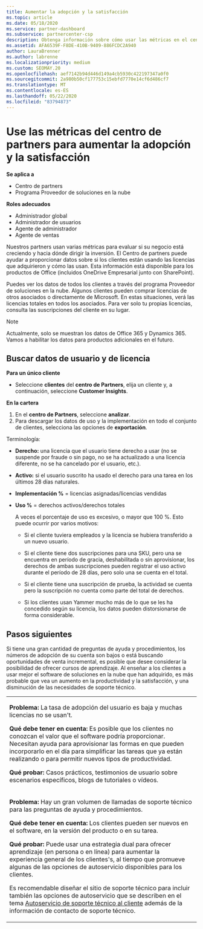 ```yaml
---
title: Aumentar la adopción y la satisfacción
ms.topic: article
ms.date: 05/18/2020
ms.service: partner-dashboard
ms.subservice: partnercenter-csp
description: Obtenga información sobre cómo usar las métricas en el centro de Partners. Las métricas pueden mostrar si su negocio está creciendo, cómo los clientes usan sus licencias y dónde centrar la inversión.
ms.assetid: AFA6539F-F8DE-410B-9409-886FCDC2A940
author: LauraBrenner
ms.author: labrenne
ms.localizationpriority: medium
ms.custom: SEOMAY.20
ms.openlocfilehash: aef7142b94d446d149a4cb5930c422197347a0f0
ms.sourcegitcommit: 2a980b50cf177753c15ebfd7770e14cf6d486cf7
ms.translationtype: MT
ms.contentlocale: es-ES
ms.lasthandoff: 05/22/2020
ms.locfileid: "83794873"
---
```

# <a name="use-metrics-in-partner-center-to-increase-adoption-and-satisfaction"></a>Use las métricas del centro de partners para aumentar la adopción y la satisfacción

**Se aplica a**

- Centro de partners
- Programa Proveedor de soluciones en la nube

**Roles adecuados**

- Administrador global
- Administrador de usuarios
- Agente de administrador
- Agente de ventas

Nuestros partners usan varias métricas para evaluar si su negocio está creciendo y hacia dónde dirigir la inversión. El Centro de partners puede ayudar a proporcionar datos sobre si los clientes están usando las licencias que adquirieron y cómo las usan. Esta información está disponible para los productos de Office (incluidos OneDrive Empresarial junto con SharePoint).

Puedes ver los datos de todos los clientes a través del programa Proveedor de soluciones en la nube. Algunos clientes pueden comprar licencias de otros asociados o directamente de Microsoft. En estas situaciones, verá las licencias totales en todos los asociados. Para ver solo tu propias licencias, consulta las suscripciones del cliente en su lugar.

> [!NOTE]  
>  Actualmente, solo se muestran los datos de Office 365 y Dynamics 365. Vamos a habilitar los datos para productos adicionales en el futuro.

## <a name="find-license-and-user-data"></a>Buscar datos de usuario y de licencia


**Para un único cliente**

- Seleccione **clientes** del **centro de Partners**, elija un cliente y, a continuación, seleccione **Customer Insights**.

**En la cartera**

1.  En el **centro de Partners**, seleccione **analizar**.
2.  Para descargar los datos de uso y la implementación en todo el conjunto de clientes, selecciona las opciones de **exportación**.

Terminología:

- **Derecho:** una licencia que el usuario tiene derecho a usar (no se suspende por fraude o sin pago, no se ha actualizado a una licencia diferente, no se ha cancelado por el usuario, etc.).

- **Activo:** si el usuario suscrito ha usado el derecho para una tarea en los últimos 28 días naturales.

- **Implementación %** = licencias asignadas/licencias vendidas

- **Uso %** = derechos activos/derechos totales

   A veces el porcentaje de uso es excesivo, o mayor que 100 %. Esto puede ocurrir por varios motivos:

   - Si el cliente tuviera empleados y la licencia se hubiera transferido a un nuevo usuario.

   - Si el cliente tiene dos suscripciones para una SKU, pero una se encuentra en período de gracia, deshabilitada o sin aprovisionar, los derechos de ambas suscripciones pueden registrar el uso activo durante el período de 28 días, pero solo una se cuenta en el total.

   - Si el cliente tiene una suscripción de prueba, la actividad se cuenta pero la suscripción no cuenta como parte del total de derechos.

   - Si los clientes usan Yammer mucho más de lo que se les ha concedido según su licencia, los datos pueden distorsionarse de forma considerable.

## <a name="next-steps"></a>Pasos siguientes

Si tiene una gran cantidad de preguntas de ayuda y procedimientos, los números de adopción de su cuenta son bajos o está buscando oportunidades de venta incremental, es posible que desee considerar la posibilidad de ofrecer cursos de aprendizaje. Al enseñar a los clientes a usar mejor el software de soluciones en la nube que han adquirido, es más probable que vea un aumento en la productividad y la satisfacción, y una disminución de las necesidades de soporte técnico.

<table>
<colgroup>
<col width="100%" />
</colgroup>
<tbody>
<tr class="odd">
<td><p><strong>Problema:</strong> La tasa de adopción del usuario es baja y muchas licencias no se usan&#39;t.</p>
<p><strong>Qué debe tener en cuenta:</strong> Es posible que los clientes no conozcan el valor que el software podría proporcionar. Necesitan ayuda para aprovisionar las formas en que pueden incorporarlo en el día para simplificar las tareas que ya están realizando o para permitir nuevos tipos de productividad.</p>
<p><strong>Qué probar:</strong> Casos prácticos, testimonios de usuario sobre escenarios específicos, blogs de tutoriales o vídeos.</p></td>
</tr>
<tr class="even">
<td><p><strong>Problema:</strong> Hay un gran volumen de llamadas de soporte técnico para las preguntas de ayuda y procedimientos.</p>
<p><strong>Qué debe tener en cuenta:</strong> Los clientes pueden ser nuevos en el software, en la versión del producto o en su tarea.</p>
<p><strong>Qué probar:</strong> Puede usar una estrategia dual para ofrecer aprendizaje (en persona o en línea) para aumentar la experiencia general de los clientes&#39;s, al tiempo que promueve algunas de las opciones de autoservicio disponibles para los clientes.</p>
<p>Es recomendable diseñar el sitio de soporte técnico para incluir también las opciones de autoservicio que se describen en el tema <a href="customer-self-support.md" data-raw-source="[Customer self-support](customer-self-support.md)">Autoservicio de soporte técnico al cliente</a> además de la información de contacto de soporte técnico.</p></td>
</tr>
</tbody>
</table>
